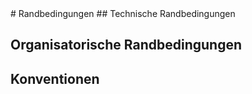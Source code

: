 <a name="Randbedingungen">
# Randbedingungen
</a>
## Technische Randbedingungen

## Organisatorische Randbedingungen

## Konventionen
